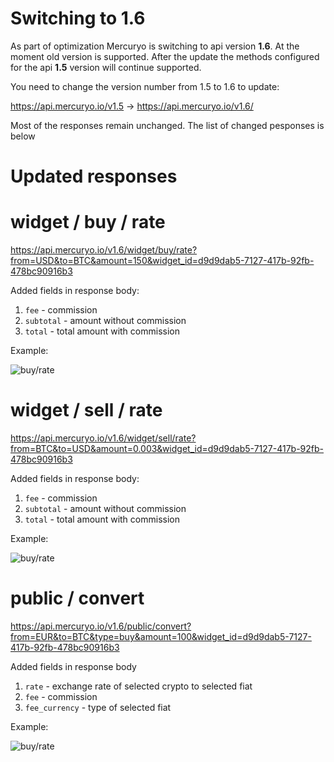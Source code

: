 # Switching to 1.6
As part of optimization Mercuryo is switching to api version **1.6**. At the moment old version is supported. After the update the methods configured for the api **1.5** version will continue supported.

You need to change the version number from 1.5 to 1.6 to update:

https://api.mercuryo.io/v1.5 -> https://api.mercuryo.io/v1.6/

Most of the responses remain unchanged. The list of changed pesponses is below

# Updated responses
# widget / buy / rate
https://api.mercuryo.io/v1.6/widget/buy/rate?from=USD&to=BTC&amount=150&widget_id=d9d9dab5-7127-417b-92fb-478bc90916b3

Added fields in response body:
1. `fee` - commission
2. `subtotal` - amount without commission
3. `total` - total amount with commission

Example:

![buy/rate](https://github.com/IgnatBatuev/draft1.6api/blob/main/widget_sell.png?raw=true)
# widget / sell / rate
https://api.mercuryo.io/v1.6/widget/sell/rate?from=BTC&to=USD&amount=0.003&widget_id=d9d9dab5-7127-417b-92fb-478bc90916b3

Added fields in response body:
1. `fee` - commission
2. `subtotal` - amount without commission
3. `total` - total amount with commission

Example:

![buy/rate](https://github.com/IgnatBatuev/draft1.6api/blob/main/widget_sell.png)
# public / convert
https://api.mercuryo.io/v1.6/public/convert?from=EUR&to=BTC&type=buy&amount=100&widget_id=d9d9dab5-7127-417b-92fb-478bc90916b3

Added fields in response body
1. `rate` - exchange rate of selected crypto to selected fiat
2. `fee` - commission
3. `fee_currency` - type of selected fiat

Example:

![buy/rate](https://github.com/IgnatBatuev/draft1.6api/blob/main/public_convert.png)
